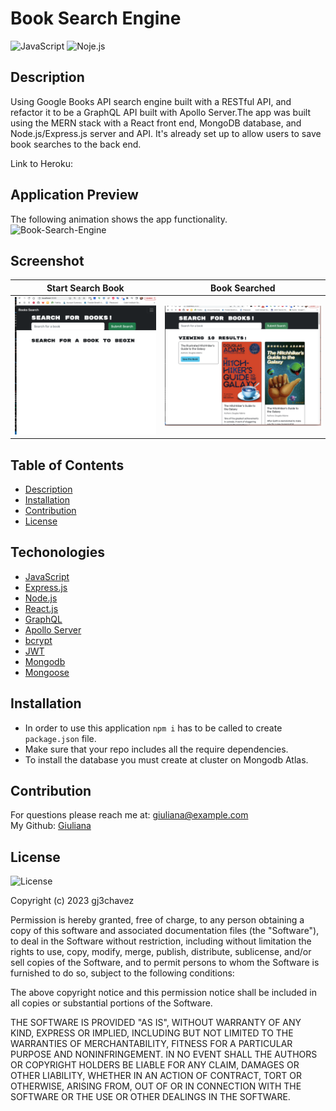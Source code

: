 # Book Search Engine
![JavaScript](https://img.shields.io/badge/-JavaScript-yellow)  ![Noje.js](https://img.shields.io/badge/-node.js-brightgreen)  


## Description
   Using Google Books API search engine built with a RESTful API, and refactor it to be a GraphQL API built with Apollo Server.The app was built using the MERN stack with a React front end, MongoDB database, and Node.js/Express.js server and API. It's already set up to allow users to save book searches to the back end.

   Link to Heroku: 
   
## Application Preview
The following animation shows the app functionality.
![Book-Search-Engine](./images/BookSearch.gif)
## Screenshot
| Start Search Book |    Book Searched   |
|-------------------|--------------------|
![Book-Search-Engine](/images/Screenshot%20b-s.png)|![Book-Search-Engine](/images/Screenshot-2.png)|



## Table of Contents
  - [Description](#Description)
  - [Installation](#Installation)
  - [Contribution](#Contribution)
  - [License](#License)
 

## Techonologies

* [JavaScript](https://developer.mozilla.org/en-US/docs/Web/JavaScript)
* [Express.js](https://expressjs.com/)
* [Node.js](https://nodejs.org/en/)
* [React.js](https://react.dev/)
* [GraphQL](https://graphql.org/)
* [Apollo Server](https://www.apollographql.com/docs/apollo-server/)
* [bcrypt](https://www.npmjs.com/package/bcrypt)
* [JWT](https://jwt.io/)
* [Mongodb]()
* [Mongoose]()


## Installation 
* In order to use this application `npm i` has to be called to create `package.json` file.
* Make sure that your repo includes all the require dependencies. 
* To install the database you must create at cluster on Mongodb Atlas.


## Contribution
For questions please reach me at: giuliana@example.com <br/>
My Github: [Giuliana](https://github.com/gj3chavez)


## License
  ![License](https://img.shields.io/badge/License%20-MIT-orange)
  
  Copyright (c) 2023 gj3chavez

Permission is hereby granted, free of charge, to any person obtaining a copy
of this software and associated documentation files (the "Software"), to deal
in the Software without restriction, including without limitation the rights
to use, copy, modify, merge, publish, distribute, sublicense, and/or sell
copies of the Software, and to permit persons to whom the Software is
furnished to do so, subject to the following conditions:

The above copyright notice and this permission notice shall be included in all
copies or substantial portions of the Software.

THE SOFTWARE IS PROVIDED "AS IS", WITHOUT WARRANTY OF ANY KIND, EXPRESS OR
IMPLIED, INCLUDING BUT NOT LIMITED TO THE WARRANTIES OF MERCHANTABILITY,
FITNESS FOR A PARTICULAR PURPOSE AND NONINFRINGEMENT. IN NO EVENT SHALL THE
AUTHORS OR COPYRIGHT HOLDERS BE LIABLE FOR ANY CLAIM, DAMAGES OR OTHER
LIABILITY, WHETHER IN AN ACTION OF CONTRACT, TORT OR OTHERWISE, ARISING FROM,
OUT OF OR IN CONNECTION WITH THE SOFTWARE OR THE USE OR OTHER DEALINGS IN THE
SOFTWARE.